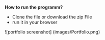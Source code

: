 **How to run the programm?**
  - Clone the file or download the zip File
  - run it in your browser
  
  ![portfolio screenshot] (images/Portfolio.png)
